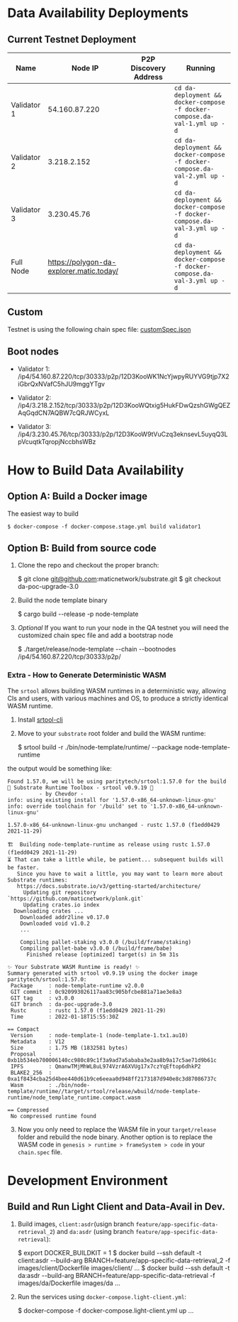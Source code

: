 # Data Availability Deployments 

## Current Testnet Deployment

| Name    | Node IP  | P2P Discovery Address | Running |
| ------  | ---- | --------------------- | ------- |
| Validator 1 | 54.160.87.220 |  | `cd da-deployment && docker-compose -f docker-compose.da-val-1.yml up -d`  |
| Validator 2 | 3.218.2.152  |  | `cd da-deployment && docker-compose -f docker-compose.da-val-2.yml up -d`  |
| Validator 3 | 3.230.45.76 |  | `cd da-deployment && docker-compose -f docker-compose.da-val-3.yml up -d`  |
| Full Node | https://polygon-da-explorer.matic.today/ |  | `cd da-deployment && docker-compose -f docker-compose.da-val-3.yml up -d`  |

## Custom 

Testnet is using the following chain spec file: [customSpec.json](./volume/stage/customSpec.json)

## Boot nodes

 - Validator 1: 
    /ip4/54.160.87.220/tcp/30333/p2p/12D3KooWK1NcYjwpyRUYVG9tjp7X2iGbrQxNVafC5hJU9mggYTgv

 - Validator 2:
    /ip4/3.218.2.152/tcp/30333/p2p/12D3KooWQtxig5HukFDwQzshGWgQEZAqGqdCN7AQBW7cQRJWCyxL

 - Validator 3:
    /ip4/3.230.45.76/tcp/30333/p2p/12D3KooW9tVuCzq3eknsevL5uyqQ3LpVcuqtkTqropjNccbhsWBz


# How to Build Data Availability

## Option A: Build a Docker image

The easiest way to build 

    $ docker-compose -f docker-compose.stage.yml build validator1


## Option B: Build from source code
1. Clone the repo and checkout the proper branch:

    $ git clone git@github.com:maticnetwork/substrate.git
    $ git checkout da-poc-upgrade-3.0

2. Build the node template binary

    $ cargo build --release -p node-template

3. _Optional_ If you want to run your node in the QA testnet you will need the customized chain spec
   file and add a bootstrap node

    $ ./target/release/node-template --chain  --bootnodes /ip4/54.160.87.220/tcp/30333/p2p/


### Extra - How to Generate Deterministic WASM

The `srtool` allows building WASM runtimes in a deterministic way, allowing CIs and users, with various machines and OS, to produce a strictly identical WASM runtime.

1. Install [srtool-cli](https://github.com/chevdor/srtool-cli)

2. Move to your `substrate` root folder and build the WASM runtime:

    $ srtool build -r ./bin/node-template/runtime/ --package node-template-runtime

the output would be something like:

    Found 1.57.0, we will be using paritytech/srtool:1.57.0 for the build
    🧰 Substrate Runtime Toolbox - srtool v0.9.19 🧰
              - by Chevdor -
    info: using existing install for '1.57.0-x86_64-unknown-linux-gnu'
    info: override toolchain for '/build' set to '1.57.0-x86_64-unknown-linux-gnu'
    
    1.57.0-x86_64-unknown-linux-gnu unchanged - rustc 1.57.0 (f1edd0429 2021-11-29)
    
    🏗  Building node-template-runtime as release using rustc 1.57.0 (f1edd0429 2021-11-29)
    ⏳ That can take a little while, be patient... subsequent builds will be faster.
       Since you have to wait a little, you may want to learn more about Substrate runtimes:
       https://docs.substrate.io/v3/getting-started/architecture/
         Updating git repository `https://github.com/maticnetwork/plonk.git`
         Updating crates.io index
      Downloading crates ...
        Downloaded addr2line v0.17.0
        Downloaded void v1.0.2
        ...

        Compiling pallet-staking v3.0.0 (/build/frame/staking)
        Compiling pallet-babe v3.0.0 (/build/frame/babe)
          Finished release [optimized] target(s) in 5m 31s
     
    ✨ Your Substrate WASM Runtime is ready! ✨
    Summary generated with srtool v0.9.19 using the docker image paritytech/srtool:1.57.0:
     Package     : node-template-runtime v2.0.0
     GIT commit  : 0c920993026117aa83c905bfcbe881a71ae3e8a3
     GIT tag     : v3.0.0
     GIT branch  : da-poc-upgrade-3.0
     Rustc       : rustc 1.57.0 (f1edd0429 2021-11-29)
     Time        : 2022-01-18T15:55:30Z
    
    == Compact
     Version     : node-template-1 (node-template-1.tx1.au10)
     Metadata    : V12
     Size        : 1.75 MB (1832581 bytes)
     Proposal    : 0xb1b534eb700006140cc980c89c1f3a9ad7a5ababa3e2aa8b9a17c5ae71d9b61c
     IPFS        : QmanwTMjMhWL8uL974VzrA6XVUg17x7czYqEftop6dhkP2
     BLAKE2_256  : 0xa1f8434cba25d4bee440d61b9ce6eeaa0d948ff2173187d940e8c3d87086737c
     Wasm        : ./bin/node-template/runtime//target/srtool/release/wbuild/node-template-runtime/node_template_runtime.compact.wasm

    == Compressed
     No compressed runtime found

3. Now you only need to replace the WASM file in your `target/release` folder and rebuild the node
   binary. Another option is to replace the WASM code in `genesis > runtime > frameSystem > code` in
   your `chain.spec` file.

# Development Environment

## Build and Run Light Client and Data-Avail in Dev.

1. Build images, `client:asdr`(usign branch `feature/app-specific-data-retrieval_2`) and `da:asdr`
   (using branch `feature/app-specific-data-retrieval`):

    $ export DOCKER_BUILDKIT = 1
    $ docker build --ssh default -t client:asdr --build-arg BRANCH=feature/app-specific-data-retrieval_2 -f images/client/Dockerfile images/client/
    ...
    $ docker build --ssh default -t da:asdr --build-arg BRANCH=feature/app-specific-data-retrieval -f images/da/Dockerfile images/da
    ...

2. Run the services using `docker-compose.light-client.yml`:

    $ docker-compose -f docker-compose.light-client.yml up 
    ...
